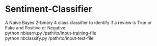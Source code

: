 # Sentiment-Classifier

A Naive Bayes 2-binary 4 class classifier to identify if a review is True or Fake and Positive or Negative.<br/>
python nblearn.py /path/to/input-training-file<br/>
python nbclassify.py /path/to/input-test-file

